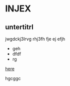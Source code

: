 # INJEX
## untertitrl

jwgdckj3lrvg rhj3fh fje ej efjh

* geh
* dfdf
* rg

[here](google.ch)

hgcggc